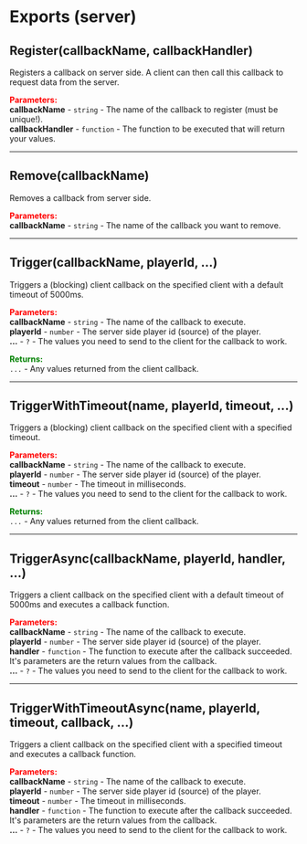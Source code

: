 
# Exports (server)

## Register(**callbackName, callbackHandler**)

Registers a callback on server side. A client can then call this callback to request data from the 
server.

<font style="color:red;">**Parameters:**</font><br>
**callbackName** - `string` - The name of the callback to register (must be unique!).<br>
**callbackHandler** - `function` - The function to be executed that will return your values.

***

## Remove(callbackName)

Removes a callback from server side.

<font style="color:red;">**Parameters:**</font><br>
**callbackName** - `string` - The name of the callback you want to remove.

***

## Trigger(callbackName, playerId, ...)

Triggers a (blocking) client callback on the specified client with a default timeout of 5000ms.

<font style="color:red;">**Parameters:**</font><br>
**callbackName** - `string` - The name of the callback to execute.<br>
**playerId** - `number` - The server side player id (source) of the player.<br>
**...** - `?` - The values you need to send to the client for the callback to work.

<font style="color:green;">**Returns:**</font><br>
`...` - Any values returned from the client callback.

***

## TriggerWithTimeout(name, playerId, timeout, ...)

Triggers a (blocking) client callback on the specified client with a specified timeout.

<font style="color:red;">**Parameters:**</font><br>
**callbackName** - `string` - The name of the callback to execute.<br>
**playerId** - `number` - The server side player id (source) of the player.<br>
**timeout** - `number` - The timeout in milliseconds.<br>
**...** - `?` - The values you need to send to the client for the callback to work.

<font style="color:green;">**Returns:**</font><br>
`...` - Any values returned from the client callback.

***

## TriggerAsync(callbackName, playerId, handler, ...)

Triggers a client callback on the specified client with a default timeout of 5000ms and executes a 
callback function.

<font style="color:red;">**Parameters:**</font><br>
**callbackName** - `string` - The name of the callback to execute.<br>
**playerId** - `number` - The server side player id (source) of the player.<br>
**handler** - `function` - The function to execute after the callback succeeded. It's parameters 
are the return values from the callback.<br>
**...** - `?` - The values you need to send to the client for the callback to work.

***

## TriggerWithTimeoutAsync(name, playerId, timeout, callback, ...)

Triggers a client callback on the specified client with a specified timeout and executes a callback 
function.

<font style="color:red;">**Parameters:**</font><br>
**callbackName** - `string` - The name of the callback to execute.<br>
**playerId** - `number` - The server side player id (source) of the player.<br>
**timeout** - `number` - The timeout in milliseconds.<br>
**handler** - `function` - The function to execute after the callback succeeded. It's parameters 
are the return values from the callback.<br>
**...** - `?` - The values you need to send to the client for the callback to work.
